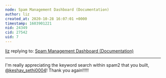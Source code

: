 ```yaml
---
node: Spam Management Dashboard (Documentation)
author: liz
created_at: 2020-10-28 16:07:01 +0000
timestamp: 1603901221
nid: 24349
cid: 27542
uid: 7
---
```




[liz](../profile/liz) replying to: [Spam Management Dashboard (Documentation)](../notes/keshav_sethi0004/08-18-2020/spam-management-dashboard-documentation)

----
I'm really appreciating the keyword search within spam2 that you built, [@keshav_sethi0004](/profile/keshav_sethi0004)! Thank you again!!!!!